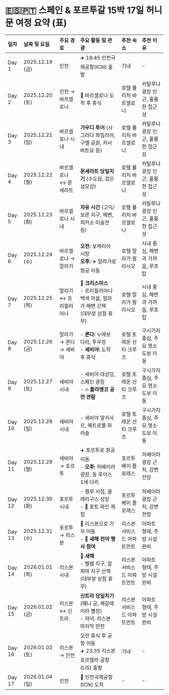 # 🇪🇸🇵🇹 스페인 & 포르투갈 15박 17일 허니문 여정 요약 (표)

| 일차 | 날짜 및 요일 | 주요 경로 | 주요 활동 및 관광 | 추천 숙소 | 추천 이유 |
| :--- | :--- | :--- | :--- | :--- | :--- |
| Day 1 | 2025.12.19 (금) | 인천 | ✈️ 18:45 인천국제공항(ICN) 출발 | 기내 | - |
| Day 2 | 2025.12.20 (토) | 인천 → 바르셀로나 | 🛬 바르셀로나 도착 후 휴식 | 호텔 퓰리처 바르셀로나 | 카탈루냐 광장 인근, 훌륭한 접근성 |
| Day 3 | 2025.12.21 (일) | 바르셀로나 시내 | **가우디 투어** (사그라다 파밀리아, 구엘 공원, 카사 바트요 등) | 호텔 퓰리처 바르셀로나 | 카탈루냐 광장 인근, 훌륭한 접근성 |
| Day 4 | 2025.12.22 (월) | 바르셀로나 ↔ 몬세라트 | **몬세라트 당일치기** (수도원, 검은 성모상) | 호텔 퓰리처 바르셀로나 | 카탈루냐 광장 인근, 훌륭한 접근성 |
| Day 5 | 2025.12.23 (화) | 바르셀로나 시내 | **자유 시간** (고딕/보른 지구, 해변, 피카소 미술관 등) | 호텔 퓰리처 바르셀로나 | 카탈루냐 광장 인근, 훌륭한 접근성 |
| Day 6 | 2025.12.24 (수) | 바르셀로나 → 말라가 | **오전:** 보케리아 시장 <br> **오후:** ✈️ 말라가로 항공 이동 | 호텔 말라가 팔라시오 | 시내 중심, 해변과 가까움, 루프탑 |
| Day 7 | 2025.12.25 (목) | 말라가 ↔ 프리힐리아나 | **🎄 크리스마스** <br> - 프리힐리아나 백색 마을, 말라가 해변 산책 <br> (대부분 상점 휴무) | 호텔 말라가 팔라시오 | 시내 중심, 해변과 가까움, 루프탑 |
| Day 8 | 2025.12.26 (금) | 말라가 → 론다 → 세비야 | - **론다:** 누에보 다리, 투우장 <br> - **세비야:** 도착 후 휴식 | 호텔 토레온 산타 크루즈 | 구시가지 중심, 주요 명소 도보 이동 |
| Day 9 | 2025.12.27 (토) | 세비야 시내 | - 세비야 대성당, 스페인 광장 <br> - 🔥 **플라멩코 공연 관람** | 호텔 토레온 산타 크루즈 | 구시가지 중심, 주요 명소 도보 이동 |
| Day 10 | 2025.12.28 (일) | 세비야 시내 | - 세비야 알카사르, 메트로폴 파라솔 | 호텔 토레온 산타 크루즈 | 구시가지 중심, 주요 명소 도보 이동 |
| Day 11 | 2025.12.29 (월) | 세비야 → 포르투 | ✈️ 포르투로 항공 이동 <br> - **오후:** 히베이라 광장, 동 루이스 1세 다리 | 포르투 베이 플로레스 | 히베이라 광장 근처, 강변 전망 |
| Day 12 | 2025.12.30 (화) | 포르투 시내 | - 렐루 서점, 클레리구스 성당 <br> - 🍷 포트 와인 체험 | 포르투 베이 플로레스 | 히베이라 광장 근처, 강변 전망 |
| Day 13 | 2025.12.31 (수) | 포르투 → 리스본 | 🚆 리스본으로 기차 이동 <br> - 🎉 **새해 전야 행사 참여** | 리스본 서비스드 아파트먼트 | 아파트 형태, 주방 시설 완비 |
| Day 14 | 2026.01.01 (목) | 리스본 시내 | **🎊 새해** <br> - 벨렘 지구, 알파마 지구 산책 <br> (대부분 상점 휴무) | 리스본 서비스드 아파트먼트 | 아파트 형태, 주방 시설 완비 |
| Day 15 | 2026.01.02 (금) | 리스본 ↔ 신트라 | **신트라 당일치기** (페나 궁, 헤갈레이라 별장) <br> - 저녁: 리스본 마지막 만찬 | 리스본 서비스드 아파트먼트 | 아파트 형태, 주방 시설 완비 |
| Day 16 | 2026.01.03 (토) | 리스본 → 인천 | 오전 휴식 후 공항 이동 <br> ✈️ 23:35 리스본 포르텔라 공항(LIS) 출발 | 기내 | - |
| Day 17 | 2026.01.04 (일) | 인천 | 🛬 인천국제공항(ICN) 도착 | - | - | 